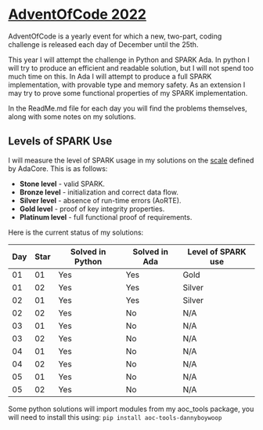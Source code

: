 # [AdventOfCode 2022](https://adventofcode.com/2022)
AdventOfCode is a yearly event for which a new, two-part, coding challenge is released each day of December until the 25th.

This year I will attempt the challenge in Python and SPARK Ada. In python I will
try to produce an efficient and readable solution, but I will not spend too much time on
this. In Ada I will attempt to produce a full SPARK implementation, with provable type and
memory safety. As an extension I may
try to prove some functional properties of my SPARK implementation.

In the ReadMe.md file for each day you will find the problems themselves,
along with some notes on my solutions.

## Levels of SPARK Use
I will measure the level of SPARK usage in my solutions on the [scale](https://docs.adacore.com/spark2014-docs/html/ug/en/usage_scenarios.html#levels-of-spark-use) defined by AdaCore.
This is as follows:

* **Stone level** - valid SPARK.
* **Bronze level** - initialization and correct data flow.
* **Silver level** - absence of run-time errors (AoRTE).
* **Gold level** - proof of key integrity properties.
* **Platinum level** - full functional proof of requirements.

Here is the current status of my solutions:

| Day | Star | Solved in Python | Solved in Ada | Level of SPARK use |
| --- | ---- | ---------------- | ------------- | ------------------ |
| 01 | 01 | Yes | Yes | Gold |
| 01 | 02 | Yes | Yes | Silver |
| 02 | 01 | Yes | Yes | Silver |
| 02 | 02 | Yes | No | N/A |
| 03 | 01 | Yes | No | N/A |
| 03 | 02 | Yes | No | N/A |
| 04 | 01 | Yes | No | N/A |
| 04 | 02 | Yes | No | N/A |
| 05 | 01 | Yes | No | N/A |
| 05 | 02 | Yes | No | N/A |

Some python solutions will import modules from my aoc_tools package, you will need to install this using:
```pip install aoc-tools-dannyboywoop```
